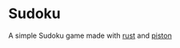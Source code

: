 # Sudoku

A simple Sudoku game made with [rust](https://www.rust-lang.org/) and [piston](https://github.com/PistonDevelopers/Piston-Tutorials/tree/master/sudoku)